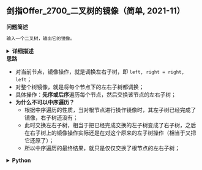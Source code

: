 ## 剑指Offer_2700_二叉树的镜像（简单, 2021-11）
<!--{
    "tags": ["二叉树", "递归"],
    "来源": "剑指Offer",
    "编号": "2700",
    "难度": "简单",
    "标题": "二叉树的镜像"
}-->

<summary><b>问题简述</b></summary>

```txt
输入一个二叉树，输出它的镜像。
```

<details><summary><b>详细描述</b></summary>

```txt
请完成一个函数，输入一个二叉树，该函数输出它的镜像。

例如输入：

     4
   /   \
  2     7
 / \   / \
1   3 6   9

镜像输出：

     4
   /   \
  7     2
 / \   / \
9   6 3   1

示例 1：
    输入：root = [4,2,7,1,3,6,9]
    输出：[4,7,2,9,6,3,1]

限制：
    0 <= 节点个数 <= 1000

来源：力扣（LeetCode）
链接：https://leetcode-cn.com/problems/er-cha-shu-de-jing-xiang-lcof
著作权归领扣网络所有。商业转载请联系官方授权，非商业转载请注明出处。
```

<!-- <div align="center"><img src="./_assets/xxx.png" height="300" /></div> -->

</details>


<summary><b>思路</b></summary>

- 对当前节点，镜像操作，就是调换左右子树，即 `left, right = right, left`；
- 对整个树镜像，就是将每个节点下的左右子树都调换；
- 具体操作：**先序或后序**遍历每个节点，然后交换该节点的左右子树；
- **为什么不可以中序遍历？**
    - 根据中序遍历的性质，当对根节点进行操作镜像时，其左子树已经完成了镜像，右子树还没有；
    - 此时交换左右子树，相当于把已经完成交换的左子树变成了右子树，之后在右子树上的镜像操作实际还是在对这个原来的左子树操作（相当于又把它还原了）；
    - 所以中序遍历的最终结果，就只是仅仅交换了根节点的左右子树；

<details><summary><b>Python</b></summary>

```python
# Definition for a binary tree node.
# class TreeNode:
#     def __init__(self, x):
#         self.val = x
#         self.left = None
#         self.right = None

class Solution:
    def mirrorTree(self, root: TreeNode) -> TreeNode:
        """"""
        if root is None: return None

        # 交换左右子树
        root.left, root.right = root.right, root.left

        # 递归应用到左右子树
        self.mirrorTree(root.left)
        self.mirrorTree(root.right)

        return root
```

</details>

